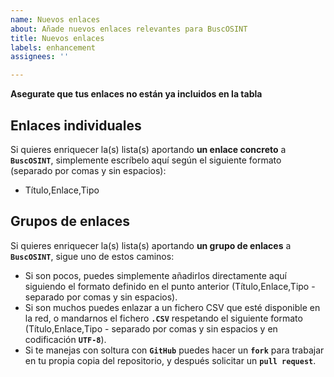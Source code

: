 ```yaml
---
name: Nuevos enlaces
about: Añade nuevos enlaces relevantes para BuscOSINT
title: Nuevos enlaces
labels: enhancement
assignees: ''

---
```


**Asegurate que tus enlaces no están ya incluidos en la tabla**

## Enlaces individuales

Si quieres enriquecer la(s) lista(s) aportando **un enlace concreto** a **`BuscOSINT`**, simplemente escríbelo aquí según el siguiente formato (separado por comas y sin espacios):

- Título,Enlace,Tipo

## Grupos de enlaces

Si quieres enriquecer la(s) lista(s) aportando **un grupo de enlaces** a **`BuscOSINT`**, sigue uno de estos caminos:

- Si son pocos, puedes simplemente añadirlos directamente aquí siguiendo el formato definido en el punto anterior (Título,Enlace,Tipo - separado por comas y sin espacios).
- Si son muchos puedes enlazar a un fichero CSV que esté disponible en la red, o mandarnos el fichero **`.CSV`** respetando el siguiente formato (Título,Enlace,Tipo - separado por comas y sin espacios y en codificación **`UTF-8`**).
- Si te manejas con soltura con **`GitHub`** puedes hacer un **`fork`** para trabajar en tu propia copia  del repositorio, y después solicitar un **`pull request`**.
